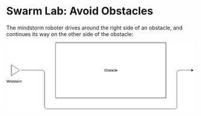 # Swarm Lab: Avoid Obstacles

The mindstorm roboter drives around the right side of an obstacle, and continues its way on the other side of the obstacle:

![diagram](diagram.png)
